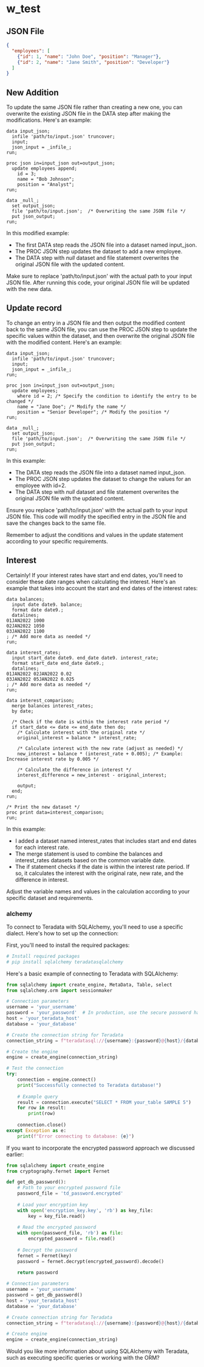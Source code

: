 # w_test

## JSON File

```JSON
{
  "employees": [
    {"id": 1, "name": "John Doe", "position": "Manager"},
    {"id": 2, "name": "Jane Smith", "position": "Developer"}
  ]
}
```

## New Addition

To update the same JSON file rather than creating a new one, you can overwrite the existing JSON file in the DATA step after making the modifications. Here's an example:

```SAS
data input_json;
  infile 'path/to/input.json' truncover;
  input;
  json_input = _infile_;
run;

proc json in=input_json out=output_json;
  update employees append;
    id = 3;
    name = "Bob Johnson";
    position = "Analyst";
run;

data _null_;
  set output_json;
  file 'path/to/input.json';  /* Overwriting the same JSON file */
  put json_output;
run;
```

In this modified example:

- The first DATA step reads the JSON file into a dataset named input_json.
- The PROC JSON step updates the dataset to add a new employee.
- The DATA step with _null_ dataset and file statement overwrites the original JSON file with the updated content.

Make sure to replace 'path/to/input.json' with the actual path to your input JSON file. After running this code, your original JSON file will be updated with the new data.

## Update record

To change an entry in a JSON file and then output the modified content back to the same JSON file, you can use the PROC JSON step to update the specific values within the dataset, and then overwrite the original JSON file with the modified content. Here's an example:

```SAS
data input_json;
  infile 'path/to/input.json' truncover;
  input;
  json_input = _infile_;
run;

proc json in=input_json out=output_json;
  update employees;
    where id = 2; /* Specify the condition to identify the entry to be changed */
    name = "Jane Doe"; /* Modify the name */
    position = "Senior Developer"; /* Modify the position */
run;

data _null_;
  set output_json;
  file 'path/to/input.json';  /* Overwriting the same JSON file */
  put json_output;
run;
```

In this example:

- The DATA step reads the JSON file into a dataset named input_json.
- The PROC JSON step updates the dataset to change the values for an employee with id=2.
- The DATA step with _null_ dataset and file statement overwrites the original JSON file with the updated content.

Ensure you replace 'path/to/input.json' with the actual path to your input JSON file. This code will modify the specified entry in the JSON file and save the changes back to the same file.

Remember to adjust the conditions and values in the update statement according to your specific requirements.

## Interest

Certainly! If your interest rates have start and end dates, you'll need to consider these date ranges when calculating the interest. Here's an example that takes into account the start and end dates of the interest rates:

```SAS
data balances;
  input date date9. balance;
  format date date9.;
  datalines;
01JAN2022 1000
02JAN2022 1050
03JAN2022 1100
; /* Add more data as needed */
run;

data interest_rates;
  input start_date date9. end_date date9. interest_rate;
  format start_date end_date date9.;
  datalines;
01JAN2022 02JAN2022 0.02
03JAN2022 05JAN2022 0.025
; /* Add more data as needed */
run;

data interest_comparison;
  merge balances interest_rates;
  by date;

  /* Check if the date is within the interest rate period */
  if start_date <= date <= end_date then do;
    /* Calculate interest with the original rate */
    original_interest = balance * interest_rate;

    /* Calculate interest with the new rate (adjust as needed) */
    new_interest = balance * (interest_rate + 0.005); /* Example: Increase interest rate by 0.005 */

    /* Calculate the difference in interest */
    interest_difference = new_interest - original_interest;

    output;
  end;
run;

/* Print the new dataset */
proc print data=interest_comparison;
run;
```

In this example:

- I added a dataset named interest_rates that includes start and end dates for each interest rate.
- The merge statement is used to combine the balances and interest_rates datasets based on the common variable date.
- The if statement checks if the date is within the interest rate period. If so, it calculates the interest with the original rate, new rate, and the difference in interest.

Adjust the variable names and values in the calculation according to your specific dataset and requirements.

### alchemy 

To connect to Teradata with SQLAlchemy, you'll need to use a specific dialect. Here's how to set up the connection:

First, you'll need to install the required packages:

```python
# Install required packages
# pip install sqlalchemy teradatasqlalchemy
```

Here's a basic example of connecting to Teradata with SQLAlchemy:

```python
from sqlalchemy import create_engine, MetaData, Table, select
from sqlalchemy.orm import sessionmaker

# Connection parameters
username = 'your_username'
password = 'your_password'  # In production, use the secure password handling approach
host = 'your_teradata_host'
database = 'your_database'

# Create the connection string for Teradata
connection_string = f"teradatasql://{username}:{password}@{host}/{database}"

# Create the engine
engine = create_engine(connection_string)

# Test the connection
try:
    connection = engine.connect()
    print("Successfully connected to Teradata database!")
    
    # Example query
    result = connection.execute("SELECT * FROM your_table SAMPLE 5")
    for row in result:
        print(row)
    
    connection.close()
except Exception as e:
    print(f"Error connecting to database: {e}")
```

If you want to incorporate the encrypted password approach we discussed earlier:

```python
from sqlalchemy import create_engine
from cryptography.fernet import Fernet

def get_db_password():
    # Path to your encrypted password file
    password_file = 'td_password.encrypted'
    
    # Load your encryption key
    with open('encryption_key.key', 'rb') as key_file:
        key = key_file.read()
    
    # Read the encrypted password
    with open(password_file, 'rb') as file:
        encrypted_password = file.read()
    
    # Decrypt the password
    fernet = Fernet(key)
    password = fernet.decrypt(encrypted_password).decode()
    
    return password

# Connection parameters
username = 'your_username'
password = get_db_password()
host = 'your_teradata_host'
database = 'your_database'

# Create connection string for Teradata
connection_string = f"teradatasql://{username}:{password}@{host}/{database}"

# Create engine
engine = create_engine(connection_string)
```

Would you like more information about using SQLAlchemy with Teradata, such as executing specific queries or working with the ORM?
